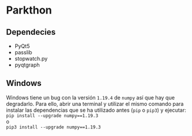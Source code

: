 # Parkthon

## Dependecies

- PyQt5
- passlib
- stopwatch.py
- pyqtgraph

## Windows

Windows tiene un bug con la versión `1.19.4` de `numpy` así que hay que degradarlo. Para ello, abrir una terminal y utilizar el mismo comando para instalar las dependencias que se ha utilizado antes (`pip` o `pip3`) y ejecutar:\
`pip install --upgrade numpy==1.19.3`\
o\
`pip3 install --upgrade numpy==1.19.3`
